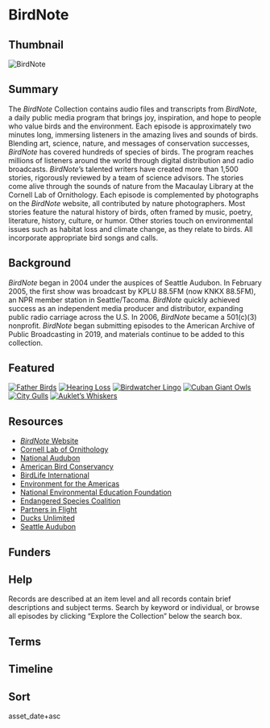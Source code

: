 # BirdNote

## Thumbnail

![BirdNote](https://s3.amazonaws.com/americanarchive.org/special-collections/BirdNoteLOC.jpg "BirdNote")

## Summary

The <em>BirdNote</em> Collection contains audio files and transcripts from <em>BirdNote</em>, a daily public media program that brings joy, inspiration, and hope to people who value birds and the environment. Each episode is approximately two minutes long, immersing listeners in the amazing lives and sounds of birds. Blending art, science, nature, and messages of conservation successes, <em>BirdNote</em> has covered hundreds of species of birds. The program reaches millions of listeners around the world through digital distribution and radio broadcasts. <em>BirdNote</em>’s talented writers have created more than 1,500 stories, rigorously reviewed by a team of science advisors. The stories come alive through the sounds of nature from the Macaulay Library at the Cornell Lab of Ornithology. Each episode is complemented by photographs on the <em>BirdNote</em> website, all contributed by nature photographers. 
Most stories feature the natural history of birds, often framed by music, poetry, literature, history, culture, or humor. Other stories touch on environmental issues such as habitat loss and climate change, as they relate to birds. All incorporate appropriate bird songs and calls. 

## Background

<em>BirdNote</em> began in 2004 under the auspices of Seattle Audubon. In February 2005, the first show was broadcast by KPLU 88.5FM (now KNKX 88.5FM), an NPR member station in Seattle/Tacoma. <em>BirdNote</em> quickly achieved success as an independent media producer and distributor, expanding public radio carriage across the U.S. In 2006, <em>BirdNote</em> became a 501(c)(3) nonprofit. <em>BirdNote</em> began submitting episodes to the American Archive of Public Broadcasting in 2019, and materials continue to be added to this collection.  

## Featured

[![Father Birds](https://s3.amazonaws.com/americanarchive.org/special-collections/BirdNoteLOC_tile.jpg)](/catalog/cpb-aacip-8516504cf53)
[![Hearing Loss](https://s3.amazonaws.com/americanarchive.org/special-collections/BirdNoteLOC_tile.jpg)](/catalog/cpb-aacip-2211b2154b9)
[![Birdwatcher Lingo](https://s3.amazonaws.com/americanarchive.org/special-collections/BirdNoteLOC_tile.jpg)](/catalog/cpb-aacip-143e6c9e31a)
[![Cuban Giant Owls](https://s3.amazonaws.com/americanarchive.org/special-collections/BirdNoteLOC_tile.jpg)](/catalog/cpb-aacip-328f88ce4fb)
[![City Gulls](https://s3.amazonaws.com/americanarchive.org/special-collections/BirdNoteLOC_tile.jpg)](/catalog/cpb-aacip-69957fc5b07)
[![Auklet’s Whiskers](https://s3.amazonaws.com/americanarchive.org/special-collections/BirdNoteLOC_tile.jpg)](/catalog/cpb-aacip-e9b3ada95da)

## Resources

- [<em>BirdNote</em> Website](https://www.birdnote.org/) 
- [Cornell Lab of Ornithology](https://www.allaboutbirds.org/guide/) 
- [National Audubon](https://www.audubon.org/)
- [American Bird Conservancy](https://abcbirds.org/)
- [BirdLife International](https://www.birdlife.org/)
- [Environment for the Americas](https://www.environmentamericas.org/)
- [National Environmental Education Foundation](https://www.neefusa.org/)
- [Endangered Species Coalition](https://endangered.org/)
- [Partners in Flight](https://partnersinflight.org/)
- [Ducks Unlimited](https://www.ducks.org/)
- [Seattle Audubon](https://seattleaudubon.org/sas/)

## Funders

## Help

Records are described at an item level and all records contain brief descriptions and subject terms. Search by keyword or individual, or browse all episodes by clicking “Explore the Collection” below the search box. 

## Terms 

## Timeline

## Sort

asset_date+asc
